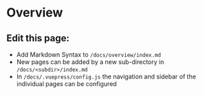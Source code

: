 # Overview

## Edit this page:

- Add Markdown Syntax to `/docs/overview/index.md`
- New pages can be added by a new sub-directory in `/docs/<subdir>/index.md`
- In `/docs/.vuepress/config.js` the navigation and sidebar of the individual pages can be configured
